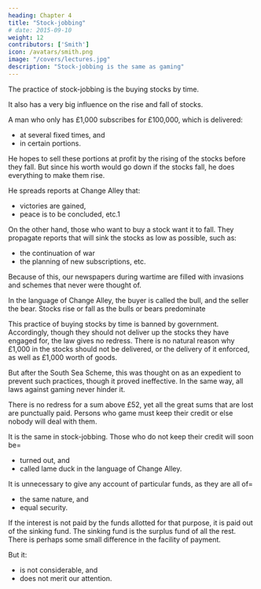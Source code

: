```yaml
---
heading: Chapter 4
title: "Stock-jobbing"
# date: 2015-09-10
weight: 12
contributors: ['Smith']
icon: /avatars/smith.png
image: "/covers/lectures.jpg"
description: "Stock-jobbing is the same as gaming"
---
```





The practice of stock-jobbing is the buying stocks by time.

It also has a very big influence on the rise and fall of stocks.

A man who only has £1,000 subscribes for £100,000, which is delivered:
- at several fixed times, and
- in certain portions.

He hopes to sell these portions at profit by the rising of the stocks before they fall. But since his worth would go down if the stocks fall, he does everything to make them rise.

He spreads reports at Change Alley that:
- victories are gained,
- peace is to be concluded, etc.1

On the other hand, those who want to buy a stock want it to fall.
They propagate reports that will sink the stocks as low as possible, such as:
- the continuation of war
- the planning of new subscriptions, etc.

Because of this, our newspapers during wartime are filled with invasions and schemes that never were thought of. 

In the language of Change Alley, the buyer is called the bull, and the seller the bear. Stocks rise or fall as the bulls or bears predominate

This practice of buying stocks by time is banned by government. Accordingly, though they should not deliver up the stocks they have engaged for, the law gives no redress. There is no natural reason why £1,000 in the stocks should not be delivered, or the delivery of it enforced, as well as £1,000 worth of goods.

But after the South Sea Scheme, this was thought on as an expedient to prevent such practices, though it proved ineffective. In the same way, all laws against gaming never hinder it.

There is no redress for a sum above £52, yet all the great sums that are lost are punctually paid. Persons who game must keep their credit or else nobody will deal with them.

It is the same in stock-jobbing. Those who do not keep their credit will soon be= 
- turned out, and
- called lame duck in the language of Change Alley.

It is unnecessary to give any account of particular funds, as they are all of= 
- the same nature, and
- equal security.

If the interest is not paid by the funds allotted for that purpose, it is paid out of the sinking fund. The sinking fund is the surplus fund of all the rest. There is perhaps some small difference in the facility of payment.

But it:
- is not considerable, and
- does not merit our attention.
